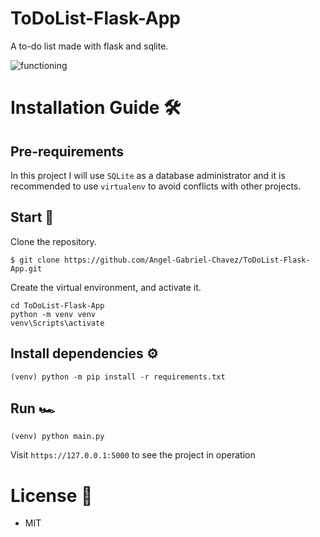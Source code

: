 # ToDoList-Flask-App

A to-do list made with flask and sqlite.

![functioning](https://github.com/Angel-Gabriel-Chavez/ToDoList-Flask-App/blob/main/app/static/images/res/functioning.gif)

# Installation Guide 🛠️
## Pre-requirements
In this project I will use `SQLite` as a database administrator and it is recommended to use `virtualenv` to avoid conflicts with other projects.

## Start 🏁
Clone the repository.
```
$ git clone https://github.com/Angel-Gabriel-Chavez/ToDoList-Flask-App.git
```
Create the virtual environment, and activate it.
```
cd ToDoList-Flask-App
python -m venv venv
venv\Scripts\activate
```

## Install dependencies ⚙️
```
(venv) python -m pip install -r requirements.txt
```

## Run 🏎️
```
(venv) python main.py
```
Visit `https://127.0.0.1:5000` to see the project in operation

# License 📝
- MIT

